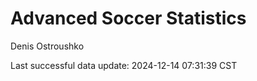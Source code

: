 # Advanced Soccer Statistics
Denis Ostroushko

<!-- gfm -->

Last successful data update: 2024-12-14 07:31:39 CST
